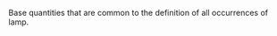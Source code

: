 Base quantities that are common to the definition of all occurrences of lamp.

<!-- end of short definition -->

